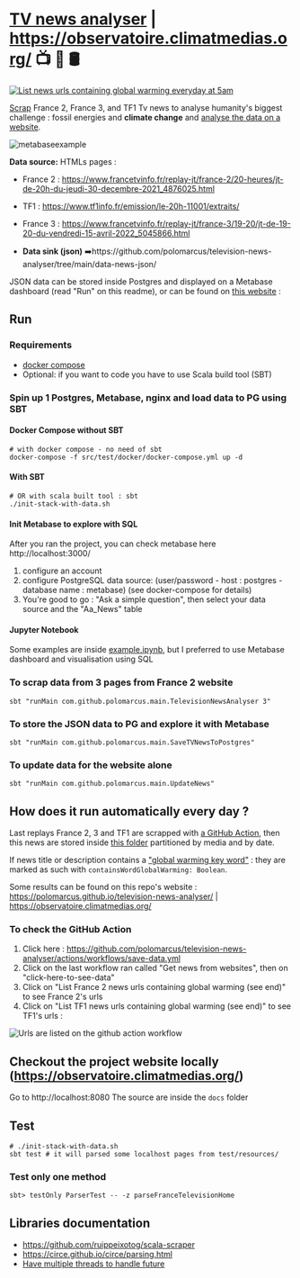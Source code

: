 # [TV news analyser](https://polomarcus.github.io/television-news-analyser/) | https://observatoire.climatmedias.org/ 📺 🔬 🛢️
[![List news urls containing global warming everyday at 5am](https://github.com/polomarcus/television-news-analyser/actions/workflows/save-data.yml/badge.svg)](https://github.com/polomarcus/television-news-analyser/actions/workflows/save-data.yml)

[Scrap](https://en.wikipedia.org/wiki/Data_scraping) France 2, France 3, and TF1 Tv news to analyse humanity's biggest challenge : fossil energies and **climate change** and [analyse the data on a website](https://polomarcus.github.io/television-news-analyser/).

![metabaseexample](https://user-images.githubusercontent.com/4059615/203794161-12fa4267-252f-41a5-af26-d0cad55eceed.png)

**Data source:** HTMLs pages :
* France 2 : https://www.francetvinfo.fr/replay-jt/france-2/20-heures/jt-de-20h-du-jeudi-30-decembre-2021_4876025.html
* TF1 : https://www.tf1info.fr/emission/le-20h-11001/extraits/
* France 3 : https://www.francetvinfo.fr/replay-jt/france-3/19-20/jt-de-19-20-du-vendredi-15-avril-2022_5045866.html

* **Data sink (json)** ➡️https://github.com/polomarcus/television-news-analyser/tree/main/data-news-json/

JSON data can be stored inside Postgres and displayed on a Metabase dashboard (read "Run" on this readme), or can be found on [this website](https://observatoire.climatmedias.org/) :

## Run

### Requirements
* [docker compose](https://docs.docker.com/compose/install/)
* Optional: if you want to code you have to use Scala build tool (SBT)

###  Spin up 1 Postgres, Metabase, nginx and load data to PG using SBT
#### Docker Compose without SBT
```
# with docker compose - no need of sbt
docker-compose -f src/test/docker/docker-compose.yml up -d
```

#### With SBT
```
# OR with scala built tool : sbt
./init-stack-with-data.sh
```

#### Init Metabase to explore with SQL
After you ran the project, you can check metabase here http://localhost:3000/
1. configure an account
2. configure PostgreSQL data source: (user/password - host : postgres - database name : metabase) (see docker-compose for details)
3. You're good to go : "Ask a simple question", then select your data source and the "Aa_News" table


#### Jupyter Notebook
Some examples are inside [example.ipynb](https://github.com/polomarcus/television-news-analyser/blob/main/example.ipynb), but I preferred to use Metabase dashboard and visualisation using SQL

### To scrap data from 3 pages from France 2 website
```
sbt "runMain com.github.polomarcus.main.TelevisionNewsAnalyser 3"
```

### To store the JSON data to PG and explore it with Metabase
```
sbt "runMain com.github.polomarcus.main.SaveTVNewsToPostgres"
```

### To update data for the website alone
```
sbt "runMain com.github.polomarcus.main.UpdateNews"
```

## How does it run automatically every day ?
Last replays France 2, 3 and TF1 are scrapped with [a GitHub Action](https://github.com/polomarcus/television-news-analyser/actions/workflows/save-data.yml), then this news are stored inside [this folder](️https://github.com/polomarcus/television-news-analyser/tree/main/data-news-json/) partitioned by media and by date.

If news title or description contains a ["global warming key word"](https://github.com/polomarcus/television-news-analyser/blob/main/src/main/scala/com/github/polomarcus/utils/TextService.scala#L9) : they are marked as such with `containsWordGlobalWarming: Boolean`.

Some results can be found on this repo's website : https://polomarcus.github.io/television-news-analyser/ | https://observatoire.climatmedias.org/

### To check the GitHub Action
1. Click here : https://github.com/polomarcus/television-news-analyser/actions/workflows/save-data.yml
2. Click on the last workflow ran called "Get news from websites", then on "click-here-to-see-data"
3. Click on "List France 2 news urls containing global warming (see end)" to see France 2's urls
4. Click on "List TF1 news urls containing global warming (see end)" to see TF1's urls :

![Urls are listed on the github action workflow](https://user-images.githubusercontent.com/4059615/151147733-3313174a-e2fd-486e-85e7-81272ec0957c.png)

## Checkout the project website locally (https://observatoire.climatmedias.org/)
Go to http://localhost:8080
The source are inside the `docs` folder

## Test
```
# ./init-stack-with-data.sh
sbt test # it will parsed some localhost pages from test/resources/
```

### Test only one method
```
sbt> testOnly ParserTest -- -z parseFranceTelevisionHome
```

## Libraries documentation
* https://github.com/ruippeixotog/scala-scraper
* https://circe.github.io/circe/parsing.html
* [Have multiple threads to handle future](http://stackoverflow.com/questions/15285284/how-to-configure-a-fine-tuned-thread-pool-for-futures)
